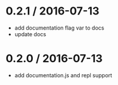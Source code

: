 
0.2.1 / 2016-07-13
==================

  * add documentation flag var to docs
  * update docs

0.2.0 / 2016-07-13
==================

  * add documentation.js and repl support
